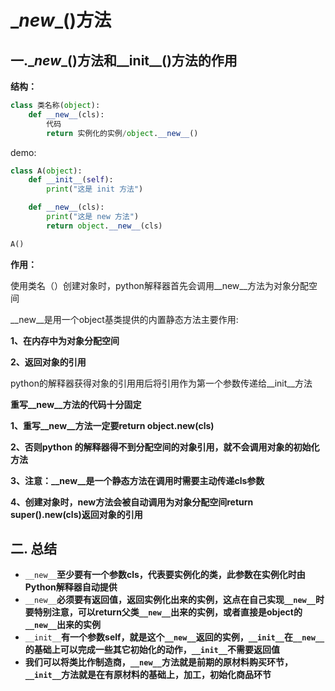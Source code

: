# \__new__()方法

## 一.\__new__()方法和\_\_init\_\_()方法的作用

**结构：**

```python
class 类名称(object):
    def __new__(cls):
        代码
        return 实例化的实例/object.__new__()
```

demo:

```python
class A(object):
    def __init__(self):
        print("这是 init 方法")

    def __new__(cls):
        print("这是 new 方法")
        return object.__new__(cls)

A()
```

**作用：**

使用类名（）创建对象时，python解释器首先会调用\__new__方法为对象分配空间

\__new__是用一个object基类提供的内置静态方法主要作用:

**1、在内存中为对象分配空间**

**2、返回对象的引用**

python的解释器获得对象的引用用后将引用作为第一个参数传递给__init__方法



**重写\__new__方法的代码十分固定**

**1、重写__new__方法一定要return object.__new__(cls)**

**2、否则python 的解释器得不到分配空间的对象引用，就不会调用对象的初始化方法**

**3、注意：__new__是一个静态方法在调用时需要主动传递cls参数**

**4、创建对象时，new方法会被自动调用为对象分配空间return super().__new__(cls)返回对象的引用**



## 二. 总结

- `__new__`**至少要有一个参数cls，代表要实例化的类，此参数在实例化时由Python解释器自动提供**
- `__new__`**必须要有返回值，返回实例化出来的实例，这点在自己实现`__new__`时要特别注意，可以return父类`__new__`出来的实例，或者直接是object的`__new__`出来的实例**
- `__init__`**有一个参数self，就是这个`__new__`返回的实例，`__init__`在`__new__`的基础上可以完成一些其它初始化的动作，`__init__`不需要返回值**
- **我们可以将类比作制造商，`__new__`方法就是前期的原材料购买环节，`__init__`方法就是在有原材料的基础上，加工，初始化商品环节**

